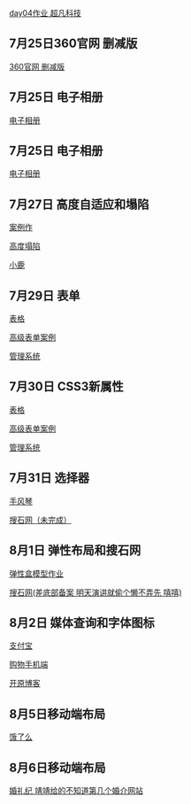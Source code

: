 <a  href="https://wagada.github.io/7.24作业/html/超凡科技.html">day04作业 超凡科技</a>

## 7月25日360官网 删减版
<a  href="https://wagada.github.io/7月25日/html/360官网.html">360官网 删减版</a>

## 7月25日 电子相册
<a  href="https://wagada.github.io/7月25日/html/电子相册.html">电子相册</a>

## 7月25日 电子相册
<a  href="https://wagada.github.io/7月25日/html/二级导航.html">电子相册</a>

## 7月27日 高度自适应和塌陷
<a  href="https://wagada.github.io/7月27日高度自适应/html/day09案例作业.html">案例作</a>

<a  href="https://wagada.github.io/7月27日高度自适应/html/高度塌陷.html">高度塌陷</a>

<a  href="https://wagada.github.io/7月27日高度自适应/html/小鹿.html">小鹿</a>

## 7月29日 表单
<a  href="https://wagada.github.io/7月29日表单/html/表格.html">表格</a>

<a  href="https://wagada.github.io/7月29日表单/html/高级表单案例.html">高级表单案例</a>

<a  href="https://wagada.github.io/7月29日表单/html/管理系统.html">管理系统</a>

## 7月30日 CSS3新属性
<a  href="https://wagada.github.io/7月30日安卓小人页面导航/html/小人圆角边框.html">表格</a>

<a  href="https://wagada.github.io/7月30日安卓小人页面导航/html/表单框.html">高级表单案例</a>

<a  href="https://wagada.github.io/7月30日安卓小人页面导航/html/FreeBuf.html">管理系统</a>

## 7月31日 选择器
<a  href="https://wagada.github.io/7月31日选择器/html/手风琴.html">手风琴</a>

<a  href="https://wagada.github.io/7月31日选择器/html/搜石网.html">搜石网（未完成）</a>

## 8月1日 弹性布局和搜石网
<a  href="https://wagada.github.io/8月1日弹性布局和搜石网/html/弹性盒模型作业.html">弹性盒模型作业</a>

<a  href="https://wagada.github.io/8月1日弹性布局和搜石网/html/搜石网.html">搜石网(差底部备案 明天演讲就偷个懒不弄先 嘻嘻)</a>

## 8月2日 媒体查询和字体图标
<a  href="https://wagada.github.io/8月2日媒体查询和字体图标/html/支付宝.html">支付宝</a>

<a  href="https://wagada.github.io/8月2日媒体查询和字体图标/html/购物手机端.html">购物手机端</a>

<a  href="https://wagada.github.io/8月2日媒体查询和字体图标/html/开原博客.html">开原博客</a>

## 8月5日移动端布局
<a  href="https://wagada.github.io/8月5日移动端布局/html/饿了么.html">饿了么</a>

## 8月6日移动端布局
<a  href="https://wagada.github.io/8月6日渐变和2D/html/饿了么.html">婚礼纪 靖靖给的不知道第几个婚介网站</a>

